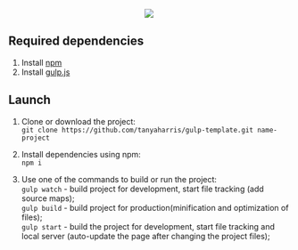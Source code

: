 <p align="center">
  <img src="https://user-images.githubusercontent.com/14368421/68371143-daa52b80-015f-11ea-8c58-3b922c3d2190.png">
</p>

## Required dependencies
1) Install [npm](https://nodejs.org/en/)
2) Install [gulp.js](https://gulpjs.com/)
## Launch
1) Clone or download the project:<br/>
  ```git clone https://github.com/tanyaharris/gulp-template.git name-project```

2) Install dependencies using npm:<br/>
  ``` npm i ```
3) Use one of the commands to build or run the project:<br/>
   ``` gulp watch ``` - build project for development, start file tracking (add source maps);<br/>
   ``` gulp build ``` - build project for production(minification and optimization of files);<br/>
   ``` gulp start ``` - build the project for development, start file tracking and local server (auto-update the page after changing the project files);
